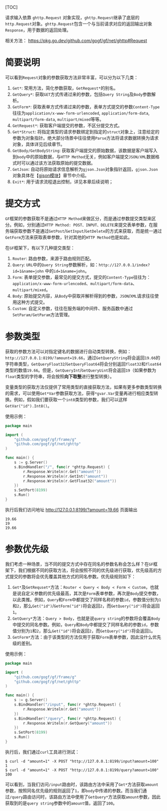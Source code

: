 [TOC]


请求输入依靠 `ghttp.Request` 对象实现，`ghttp.Request`继承了底层的`http.Request`对象。`ghttp.Request`包含一个与当前请求对应的返回输出对象`Response`，用于数据的返回处理。

相关方法：
https://pkg.go.dev/github.com/gogf/gf/net/ghttp#Request



# 简要说明

可以看到`Request`对象的参数获取方法非常丰富，可以分为以下几类：
1. `Get*`: 常用方法，简化参数获取，`GetRequest*`的别名。
1. `GetQuery*`: 获取`GET`方式传递过来的参数，包括`Query String`及`Body`参数解析。
2. `GetForm*`: 获取表单方式传递过来的参数，表单方式提交的参数`Content-Type`往往为`application/x-www-form-urlencoded`, `application/form-data`, `multipart/form-data`, `multipart/mixed`等等。
3. `GetRequest*`: 获取客户端提交的参数，不区分提交方式。
1. `Get*Struct`: 将指定类型的请求参数绑定到指定的`struct`对象上，注意给定的参数为对象指针。绝大部分场景中往往使用`Parse`方法将请求数据转换为请求对象，具体详见后续章节。
4. `GetBody/GetBodyString`: 获取客户端提交的原始数据，该数据是客户端写入到`body`中的原始数据，与`HTTP Method`无关，例如客户端提交`JSON/XML`数据格式时可以通过该方法获取原始的提交数据。
5. `GetJson`: 自动将原始请求信息解析为`gjson.Json`对象指针返回，`gjson.Json`对象具体在【[gjson模块](encoding/gjson/index.md)】章节中介绍。
1. `Exit*`: 用于请求流程退出控制，详见本章后续说明；

# 提交方式

`GF`框架的参数获取不是通过`HTTP Method`来做区分，而是通过参数提交类型来区分。例如，分别通过`HTTP Method: POST、INPUT、DELETE`来提交表单参数，在服务端获取参数不是通过`GetPost`/`GetInput`/`GetDelete`的方式来获取，而是统一通过`GetForm`方法来获取表单参数，针对其他的`HTTP Method`也是如此。

在`GF`框架下，有以下几种提交类型：
1. `Router`: 路由参数，来源于路由规则匹配。
1. `Query`: `URL`中的`Query String`参数解析，如：`http://127.0.0.1/index?id=1&name=john` 中的`id=1&name=john`。
1. `Form`: 表单提交参数，最常见的提交方式，提交的`Content-Type`往往为：`application/x-www-form-urlencoded`、`multipart/form-data`、`multipart/mixed`。
1. `Body`: 原始提交内容，从`Body`中获取并解析得到的参数，`JSON`/`XML`请求往往使用这种方式提交。
1. `Custom`: 自定义参数，往往在服务端的中间件、服务函数中通过`SetParam/GetParam`方法管理。

# 参数类型

获取的参数方法可以对指定键名的数据进行自动类型转换，例如：`http://127.0.0.1:8199/?amount=19.66`，通过`GetQueryString`将会返回`19.66`的字符串类型，`GetQueryFloat32`/`GetQueryFloat64`将会分别返回`float32`和`float64`类型的数值`19.66`。但是，`GetQueryInt`/`GetQueryUint`将会返回`19`（如果参数为`float`类型的字符串，将会按照**向下取整**进行整型转换）。

变量类型的获取方法仅提供了常用类型的直接获取方法，如果有更多参数类型转换的需求，可以使用`Get*Var`参数获取方法，获得`*gvar.Var`变量再进行相应类型转换。例如，假如我们要获取一个`int8`类型的参数，我们可以这样`GetVar("id").Int8()`。


使用示例：

```go
package main

import (
	"github.com/gogf/gf/frame/g"
	"github.com/gogf/gf/net/ghttp"
)

func main() {
	s := g.Server()
	s.BindHandler("/", func(r *ghttp.Request) {
		r.Response.Writeln(r.Get("amount"))
		r.Response.Writeln(r.GetInt("amount"))
		r.Response.Writeln(r.GetFloat32("amount"))
	})
	s.SetPort(8199)
	s.Run()
}
```
执行后我们访问地址 http://127.0.0.1:8199/?amount=19.66 页面输出
```
19.66
19
19.66
```

# 参数优先级

我们考虑一种场景，当不同的提交方式中存在同名的参数名称会怎么样？在`GF`框架下，我们根据不同的获取方法，将会按照不同的优先级进行获取，优先级高的方式提交的参数将会优先覆盖其他方式的同名参数。优先级规则如下：
1. `Get*`及`GetRequset*`方法：`Router < Query < Body < Form < Custom`，也就是说自定义参数的优先级最高，其次是`Form`表单参数，再次是`Body`提交参数，以此类推。例如，`Query`和`Form`中都提交了同样名称的参数`id`，参数值分别为`1`和`2`，那么`Get("id")`/`GetForm("id")`将会返回`2`，而`GetQuery("id")`将会返回`1`。
1. `GetQuery*`方法：`Query > Body`，也就是说`query string`的参数将会覆盖`Body`中提交的同名参数。例如，`Query`和`Body`中都提交了同样名称的参数`id`，参数值分别为`1`和`2`，那么`Get("id")`将会返回`2`，而`GetQuery("id")`将会返回`1`。
1. `GetForm*`方法：由于该类型的方法仅用于获取`Form`表单参数，因此没什么优先级的差别。

使用示例：
```go
package main

import (
	"github.com/gogf/gf/frame/g"
	"github.com/gogf/gf/net/ghttp"
)

func main() {
	s := g.Server()
	s.BindHandler("/input", func(r *ghttp.Request) {
		r.Response.Writeln(r.Get("amount"))
	})
	s.BindHandler("/query", func(r *ghttp.Request) {
		r.Response.Writeln(r.GetQuery("amount"))
	})
	s.SetPort(8199)
	s.Run()
}
```
执行后，我们通过`curl`工具进行测试：
```
$ curl -d "amount=1" -X POST "http://127.0.0.1:8199/input?amount=100"
1
$ curl -d "amount=1" -X POST "http://127.0.0.1:8199/query?amount=100"
100
```
可以看到，当我们访问`/input`路由时，该路由方法中采用了`Get*`方法获取`amount`参数，按照同名优先级的规则返回了`1`，即`body`中传递的参数。而当我们通过`/query`路由访问时，该路由方法中使用了`GetQuery*`方法获取`amount`参数，因此获取到的是`query string`参数中的`amount`值，返回了`100`。
